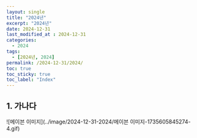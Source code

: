```yaml
---
layout: single
title: "2024년"
excerpt: "2024년"	
date: 2024-12-31
last_modified_at : 2024-12-31
categories: 
  - 2024
tags:
  - [2024년, 2024]
permalink: /2024-12-31/2024/
toc: true
toc_sticky: true
toc_label: "Index"
---
```




## 1. 가나다

![메이븐 이미지](../image/2024-12-31-2024/메이븐 이미지-1735605845274-4.gif)